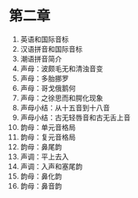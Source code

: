 # 第二章

1. 英语和国际音标
2. 汉语拼音和国际音标
3. 潮语拼音简介
4. 声母：波颇毛无和清浊音变
5. 声母：多胎挪罗
6. 声母：哥戈俄鹅何
7. 声母：之徐思而和腭化现象
8. 声母小结：从十五音到十八音
9. 声母小结：古无轻唇音和古无舌上音
10. 韵母：单元音格局
11. 韵母：复元音格局
12. 韵母：鼻尾韵
13. 声调：平上去入
14. 声调：入声和塞尾韵
15. 韵母：鼻化韵
16. 韵母：鼻音韵
